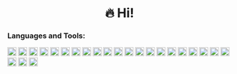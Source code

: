 <h1 align="center">🔥 Hi!</h1>
</p>

<h3 align="left">Languages and Tools:</h3>
<p>
  <img src="https://img.shields.io/badge/android-%233DDC84.svg?style=for-the-badge&logo=android&logoColor=white" height="20px">
  <img src="https://img.shields.io/badge/kotlin-%237F52FF.svg?style=for-the-badge&logo=kotlin&logoColor=white" height="20px">
  <img src="https://custom-icon-badges.demolab.com/badge/java-%23f89820.svg?style=for-the-badge&logo=java&logoColor=white" height="20px">
  <img src="https://img.shields.io/badge/xml-%23767C52.svg?style=for-the-badge&logo=xml&logoColor=white" height="20px">
  <img src="https://img.shields.io/badge/-GraphQL-E10098?style=for-the-badge&logo=graphql&logoColor=white" height="20px">
  <img src="https://img.shields.io/badge/bitrise-%23683D87.svg?style=for-the-badge&logo=bitrise&logoColor=white" height="20px">
  <img src="https://img.shields.io/badge/google%20playstore-%234ea94b.svg?style=for-the-badge&logo=googleplay&logoColor=white" height="20px">
  <img src="https://img.shields.io/badge/jetpack%20compose-%234ea94b.svg?style=for-the-badge&logo=jetpackcompose&logoColor=white" height="20px">
  <img src="https://img.shields.io/badge/jira-%230052cc.svg?style=for-the-badge&logo=jira&logoColor=white" height="20px">
  <img src="https://img.shields.io/badge/notion-%23000000.svg?style=for-the-badge&logo=notion&logoColor=white" height="20px">
  <img src="https://img.shields.io/badge/firebase-%23F6820D.svg?style=for-the-badge&logo=firebase&logoColor=white" height="20px">
  <img src="https://img.shields.io/badge/sqlite-%2307405e.svg?style=for-the-badge&logo=sqlite&logoColor=white" height="20px">
  <img src="https://img.shields.io/badge/Gradle-02303A.svg?style=for-the-badge&logo=Gradle&logoColor=white" height="20px">
  <img src="https://img.shields.io/badge/Insomnia-%235b4bbb?style=for-the-badge&logo=insomnia&logoColor=white" height="20px">
  <img src="https://img.shields.io/badge/git-%23f1502f.svg?style=for-the-badge&logo=git&logoColor=white" height="20px">
  <img src="https://img.shields.io/badge/sourcetree-%230052cc.svg?style=for-the-badge&logo=sourcetree&logoColor=white" height="20px">
  <img src="https://img.shields.io/badge/github-%23000000.svg?style=for-the-badge&logo=github&logoColor=white" height="20px">
  <img src="https://img.shields.io/badge/bitbucket-%230052cc.svg?style=for-the-badge&logo=bitbucket&logoColor=white" height="20px">
  <img src="https://img.shields.io/badge/gitlab-%23e2432a?style=for-the-badge&logo=gitlab&logoColor=white" height="20px">
  <img src="https://img.shields.io/badge/subversion-%23829bcb.svg?style=for-the-badge&logo=subversion&logoColor=white" height="20px">
  <img src="https://img.shields.io/badge/copilot-%23000000.svg?style=for-the-badge&logo=githubcopilot&logoColor=white" height="20px">
  <img src="https://img.shields.io/badge/gemini-%23886FBF.svg?style=for-the-badge&logo=googlegemini&logoColor=white" height="20px">
  <img src="https://img.shields.io/badge/chatgpt-%2374aa9c.svg?style=for-the-badge&logo=openai&logoColor=white" height="20px">
  <img src="https://custom-icon-badges.demolab.com/badge/claude-%23b74103.svg?style=for-the-badge&logo=claude&logoColor=white" height="20px">
</p>
